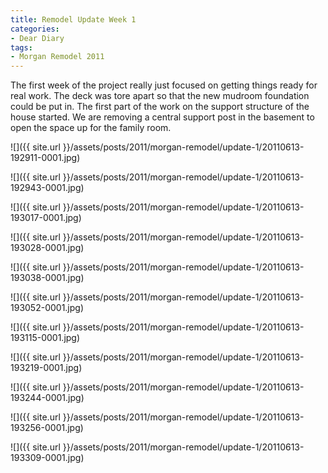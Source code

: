 ```yaml
---
title: Remodel Update Week 1
categories:
- Dear Diary
tags:
- Morgan Remodel 2011
---
```


The first week of the project really just focused on getting things ready for real work. The deck was tore apart so that the new mudroom foundation could be put in. The first part of the work on the support structure of the house started. We are removing a central support post in the basement to open the space up for the family room.

![]({{ site.url }}/assets/posts/2011/morgan-remodel/update-1/20110613-192911-0001.jpg)

![]({{ site.url }}/assets/posts/2011/morgan-remodel/update-1/20110613-192943-0001.jpg)

![]({{ site.url }}/assets/posts/2011/morgan-remodel/update-1/20110613-193017-0001.jpg)

![]({{ site.url }}/assets/posts/2011/morgan-remodel/update-1/20110613-193028-0001.jpg)

![]({{ site.url }}/assets/posts/2011/morgan-remodel/update-1/20110613-193038-0001.jpg)

![]({{ site.url }}/assets/posts/2011/morgan-remodel/update-1/20110613-193052-0001.jpg)

![]({{ site.url }}/assets/posts/2011/morgan-remodel/update-1/20110613-193115-0001.jpg)

![]({{ site.url }}/assets/posts/2011/morgan-remodel/update-1/20110613-193219-0001.jpg)

![]({{ site.url }}/assets/posts/2011/morgan-remodel/update-1/20110613-193244-0001.jpg)

![]({{ site.url }}/assets/posts/2011/morgan-remodel/update-1/20110613-193256-0001.jpg)

![]({{ site.url }}/assets/posts/2011/morgan-remodel/update-1/20110613-193309-0001.jpg)


